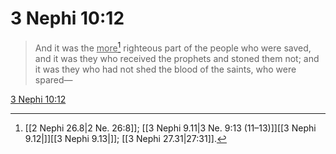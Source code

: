 # 3 Nephi 10:12

> And it was the <u>more</u>[^a] righteous part of the people who were saved, and it was they who received the prophets and stoned them not; and it was they who had not shed the blood of the saints, who were spared—

[3 Nephi 10:12](https://www.churchofjesuschrist.org/study/scriptures/bofm/3-ne/10?lang=eng&id=p12#p12)


[^a]: [[2 Nephi 26.8|2 Ne. 26:8]]; [[3 Nephi 9.11|3 Ne. 9:13 (11–13)]][[3 Nephi 9.12|]][[3 Nephi 9.13|]]; [[3 Nephi 27.31|27:31]].  
